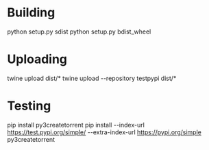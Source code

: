 # Building

python setup.py sdist
python setup.py bdist_wheel

# Uploading

twine upload dist/*
twine upload --repository testpypi dist/*

# Testing

pip install py3createtorrent
pip install --index-url https://test.pypi.org/simple/ --extra-index-url https://pypi.org/simple py3createtorrent
